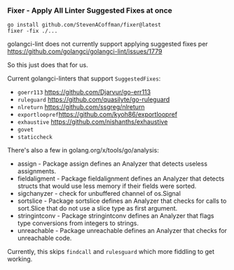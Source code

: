 ### Fixer - Apply All Linter Suggested Fixes at once
```
go install github.com/StevenACoffman/fixer@latest
fixer -fix ./...
```

golangci-lint does not currently support applying suggested fixes per https://github.com/golangci/golangci-lint/issues/1779

So this just does that for us.

Current golangci-linters that support `SuggestedFixes`:
- `goerr113` https://github.com/Djarvur/go-err113
- `ruleguard` https://github.com/quasilyte/go-ruleguard
- `nlreturn` https://github.com/ssgreg/nlreturn
- `exportloopref`https://github.com/kyoh86/exportloopref
- `exhaustive` https://github.com/nishanths/exhaustive
- `govet`
- `staticcheck`

There's also a few in golang.org/x/tools/go/analysis:

+ assign - Package assign defines an Analyzer that detects useless assignments.
+ fieldaligment - Package fieldalignment defines an Analyzer that detects structs that would use less memory if their fields were sorted.
+ sigchanyzer - check for unbuffered channel of os.Signal
+ sortslice - Package sortslice defines an Analyzer that checks for calls to sort.Slice that do not use a slice type as first argument.
+ stringintconv - Package stringintconv defines an Analyzer that flags type conversions from integers to strings.
+ unreachable - Package unreachable defines an Analyzer that checks for unreachable code.

Currently, this skips `findcall` and `rulesguard` which more fiddling to get working.

